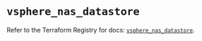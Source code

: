 # `vsphere_nas_datastore`

Refer to the Terraform Registry for docs: [`vsphere_nas_datastore`](https://registry.terraform.io/providers/hashicorp/vsphere/2.9.1/docs/resources/nas_datastore).
